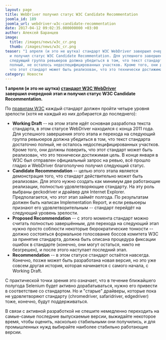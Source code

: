 ```yaml
---
layout: page
title: WebDriver получил статус W3C Candidate Recommentation
joomla_id: 189
joomla_url: webdriver-w3c-candidate-recommentation
date: 2017-04-12 09:02:35.000000000 +03:00
author: Алексей Баранцев
image:
  title: /images/news/w3c_cr.png
  thumb: /images/news/w3c_cr.png
teaser: "1 апреля (и это не шутка) стандарт W3C WebDriver завершил очередной этап
  и получил статус W3C Candidate Recommentation. Для успешного завершения этого этапа и перехода на
  следующий группа ревьюеров должна убедиться в том, что текст стандарта достаточно
  полный, не осталось недоспецифицированных участков. Кроме того, они должны поверить,
  что этот стандарт может быть реализован, что это технически достижимая цель."
category: Новости
---
```

<p><strong>1 апреля (и это не шутка) <a href="https://www.w3.org/TR/webdriver/" rel="alternate">стандарт W3C WebDriver</a> завершил очередной этап и получил статус W3C Candidate Recommentation.</strong></p>
<p>По <a href="https://www.w3.org/2017/Process-20170301/#Reports" rel="alternate">правилам W3C</a> каждый стандарт должен пройти четыре уровня зрелости (хотя не каждый из них добирается до последнего):</p>
<ul>
<li><strong>Working Draft</strong> -- на этом этапе идёт основная разработка текста стандарта, в этом статусе WebDriver находился с конца 2011 года. Для успешного завершения этого этапа и перехода на следующий группа ревьюеров должна убедиться в том, что текст стандарта достаточно полный, не осталось недоспецифицированных участков. Кроме того, они должны поверить, что этот стандарт может быть реализован, что это технически достижимая цель. В конце января в W3C был отправлен официальный запрос на ревью, всё прошло гладко и WebDriver благополучно получил следующий статус.</li>
<li><strong>Candidate Recommendation</strong> -- целью этого этапа является демонстрация того, что стандарт действительно может быть реализован. Для этого нужно создать как минимум две работающие реализации, полностью удовлетворяющие стандарту. На эту роль выбраны geckodriver и драйвер для Internet Explorer. Предполагается, что этот этап займёт полгода. По результатам должен быть написан Implementation Report, и если ревьюеры признают его удовлетворительным -- стандарт перейдёт на следующий уровень зрелости.</li>
<li><strong>Proposed Recommendation</strong> -- с этого момента стандарт можно считать полностью завершённым, для перехода на следующий этап нужно просто соблюсти некоторые бюрократические тонкости -- должно состояться формальное голосование боссов комитета W3C за принятие стандарта, должна быть описана процедура фиксации ошибок в стандарте (конечно, они могут остаться, никто не безгрешен), и после этого наступает последний этап.</li>
<li><strong>Recommendation</strong> -- в этом статусе стандарт остаётся навсегда. Конечно, позже может быть разработана новая версия, но это уже совсем другая история, которая начинается с самого начала, с Working Draft.</li>
</ul>
<p>С практической точки зрения это означает, что в течение ближайшего полугода Selenium будет активно дорабатываться, нужно его привести в соответствие со стандартом. Но и "старые" драйверы, которые пока не удовлетворяют стандарту (chromedriver, safaridriver, edgedriver) тоже, конечно, будут поддерживаться.</p>
<p>В связи с активной разработкой не спешите немедленно переходить на самые-самые последние выпускаемые версии, выжидайте некоторое время, чтобы оценить, насколько стабильными они получились, и для промышленных нужд выбирайте наиболее стабильно работающие версии.</p>

